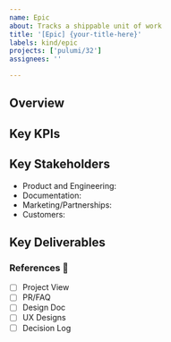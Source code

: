 ```yaml
---
name: Epic
about: Tracks a shippable unit of work
title: '[Epic] {your-title-here}'
labels: kind/epic
projects: ['pulumi/32']
assignees: ''

---
```


## Overview
<!-- Start with a one- to three-sentence summary that should be understandable by any Pulumian or community member, even those without any context on the work. -->

## Key KPIs
<!-- What KPIs should this Epic will move; what could we measure to observe that this project was successful? -->

## Key Stakeholders
- Product and Engineering: <!-- Teams and individuals involved in the design and implementation -->
- Documentation: <!-- Representative from the docs team -->
- Marketing/Partnerships: <!-- Representative from the Marketing team -->
- Customers: <!-- [Tracking Issue](add-link-and-uncomment) -->

## Key Deliverables
<!-- List any discrete chunks of work or milestones that are planned in the epic (eg. subcomponent A, dogfood release, beta, etc.) -->

### References 📔

<!-- Any project that is more than one iteration should have a Project Board using this [template](https://github.com/orgs/pulumi/projects/131).  -->
- [ ] Project View <!-- [Link](add-link-and-uncomment) -->
- [ ] PR/FAQ <!-- [Link](add-link-and-uncomment) -->
- [ ] Design Doc <!-- [Link](add-link-and-uncomment) -->
- [ ] UX Designs <!-- [Link](add-link-and-uncomment) -->
- [ ] Decision Log <!-- [Link](add-link-and-uncomment) -->

<!-- Work items should be added to the project board linked above  -->
